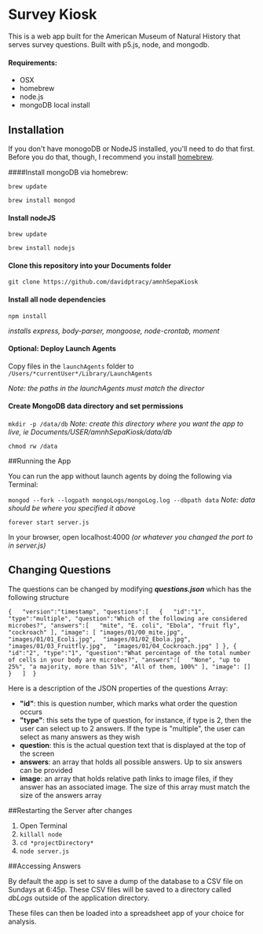 # Survey Kiosk

This is a web app built for the American Museum of Natural History that serves survey questions. Built with p5.js, node, and mongodb.

#### Requirements:

* OSX
* homebrew
* node.js
* mongoDB local install

## Installation

If you don't have monogoDB or NodeJS installed, you'll need to do that first. Before you do that, though, I recommend you install [homebrew](http://brew.sh/).

####Install mongoDB via homebrew:

`brew update`

`brew install mongod`

#### Install nodeJS

`brew update`

`brew install nodejs`

#### Clone this repository into your Documents folder

`git clone https://github.com/davidptracy/amnhSepaKiosk`

#### Install all node dependencies

`npm install`

*installs express, body-parser, mongoose, node-crontab, moment*

#### Optional: Deploy Launch Agents

Copy files in the `launchAgents` folder to `/Users/*currentUser*/Library/LaunchAgents` 

*Note: the paths in the launchAgents must match the director*

#### Create MongoDB data directory and set permissions

`mkdir -p /data/db` *Note: create this directory where you want the app to live, ie Documents/USER/amnhSepaKiosk/data/db*

`chmod rw /data`

##Running the App

You can run the app without launch agents by doing the following via Terminal:

`mongod --fork --logpath mongoLogs/mongoLog.log --dbpath data` *Note: data should be where you specified it above*

`forever start server.js`

In your browser, open localhost:4000 *(or whatever you changed the port to in server.js)*

## Changing Questions

The questions can be changed by modifying ***questions.json*** which has the following structure

`{  
   "version":"timestamp",
   "questions":[  
      {  
         "id":"1",
         "type":"multiple",
         "question":"Which of the following are considered microbes?",
         "answers":[  
            "mite",
            "E. coli",
            "Ebola",
            "fruit fly",
            "cockroach"
         ],
         "image": [
            "images/01/00_mite.jpg", 
            "images/01/01_Ecoli.jpg", 
            "images/01/02_Ebola.jpg", 
            "images/01/03_Fruitfly.jpg", 
            "images/01/04_Cockroach.jpg"
         ]
      },
      {  
         "id":"2",
         "type":"1",
         "question":"What percentage of the total number of cells in your body are microbes?",
         "answers":[  
            "None",
            "up to 25%",
            "a majority, more than 51%",
            "All of them, 100%"
         ],
         "image": []
      }   ] 
}`

Here is a description of the JSON properties of the questions Array:

- **"id"**: this is question number, which marks what order the question occurs
- **"type"**: this sets the type of question, for instance, if type is 2, then the user can select up to 2 answers. If the type is "multiple", the user can select as many answers as they wish
- **question**: this is the actual question text that is displayed at the top of the screen
- **answers**: an array that holds all possible answers. Up to six answers can be provided
- **image**: an array that holds relative path links to image files, if they answer has an associated image. The size of this array must match the size of the answers array

##Restarting the Server after changes

1. Open Terminal
2. `killall node`
3. `cd *projectDirectory*`
4. `node server.js` 

##Accessing Answers

By default the app is set to save a dump of the database to a CSV file on Sundays at 6:45p. These CSV files will be saved to a directory called *dbLogs* outside of the application directory. 

These files can then be loaded into a spreadsheet app of your choice for analysis. 